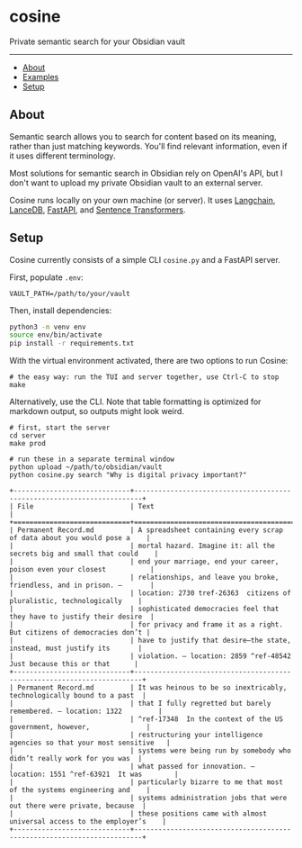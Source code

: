 # cosine
Private semantic search for your Obsidian vault

---

- [About](#about)
- [Examples](#examples)
- [Setup](#setup)


## About
Semantic search allows you to search for content based on its meaning, rather
than just matching keywords. You'll find relevant information, even if it uses
different terminology.

Most solutions for semantic search in Obsidian rely on OpenAI's API, but I
don't want to upload my private Obsidian vault to an external server.

Cosine runs locally on your own machine (or server). It uses [Langchain](https://www.langchain.com/),
[LanceDB](https://lancedb.com/), [FastAPI](https://fastapi.tiangolo.com/),
and [Sentence Transformers](https://www.sbert.net/).

## Setup
Cosine currently consists of a simple CLI `cosine.py` and a FastAPI server.

First, populate `.env`:
```
VAULT_PATH=/path/to/your/vault
```

Then, install dependencies:
```bash
python3 -m venv env
source env/bin/activate
pip install -r requirements.txt
```

With the virtual environment activated, there are two options to run Cosine:
```
# the easy way: run the TUI and server together, use Ctrl-C to stop
make
```

Alternatively, use the CLI. Note that table formatting is optimized for
markdown output, so outputs might look weird.
```
# first, start the server
cd server
make prod

# run these in a separate terminal window
python upload ~/path/to/obsidian/vault
python cosine.py search "Why is digital privacy important?"
```

```
+-----------------------------+------------------------------------------------------------------------+
| File                        | Text                                                                   |
+=============================+========================================================================+
| Permanent Record.md         | A spreadsheet containing every scrap of data about you would pose a    |
|                             | mortal hazard. Imagine it: all the secrets big and small that could    |
|                             | end your marriage, end your career, poison even your closest           |
|                             | relationships, and leave you broke, friendless, and in prison. —       |
|                             | location: 2730 tref-26363  citizens of pluralistic, technologically    |
|                             | sophisticated democracies feel that they have to justify their desire  |
|                             | for privacy and frame it as a right. But citizens of democracies don’t |
|                             | have to justify that desire—the state, instead, must justify its       |
|                             | violation. — location: 2859 ^ref-48542  Just because this or that      |
+-----------------------------+------------------------------------------------------------------------+
| Permanent Record.md         | It was heinous to be so inextricably, technologically bound to a past  |
|                             | that I fully regretted but barely remembered. — location: 1322         |
|                             | ^ref-17348  In the context of the US government, however,              |
|                             | restructuring your intelligence agencies so that your most sensitive   |
|                             | systems were being run by somebody who didn’t really work for you was  |
|                             | what passed for innovation. — location: 1551 ^ref-63921  It was        |
|                             | particularly bizarre to me that most of the systems engineering and    |
|                             | systems administration jobs that were out there were private, because  |
|                             | these positions came with almost universal access to the employer’s    |
+-----------------------------+------------------------------------------------------------------------+
```

